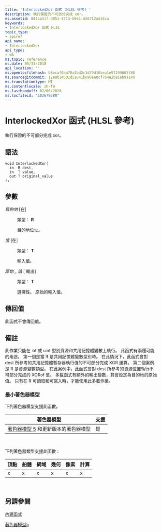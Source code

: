 ```yaml
---
title: 'InterlockedXor 函式 (HLSL 參考) '
description: 執行保證的不可部分完成 xor。
ms.assetid: 844ca31f-d051-4713-b9e1-dd6712ad36ca
keywords:
- InterlockedXor 函式 HLSL
topic_type:
- apiref
api_name:
- InterlockedXor
api_type:
- NA
ms.topic: reference
ms.date: 05/31/2018
api_location: ''
ms.openlocfilehash: b8ecaf0aa78a3bd2c1d79d10bea1e97299605398
ms.sourcegitcommit: 12e9b14501d51641b690ee0cf764e2b91eb9a140
ms.translationtype: MT
ms.contentlocale: zh-TW
ms.lasthandoff: 02/06/2020
ms.locfileid: "103679580"
---
```

# <a name="interlockedxor-function-hlsl-reference"></a>InterlockedXor 函式 (HLSL 參考) 

執行保證的不可部分完成 xor。

## <a name="syntax"></a>語法

``` syntax
void InterlockedXor(
  in  R dest,
  in  T value,
  out T original_value
);
```

## <a name="parameters"></a>參數

<dl> <dt>

*目的地* \[在\]
</dt> <dd>

類型： **R**

目的地位址。

</dd> <dt>

*值* \[在\]
</dt> <dd>

類型： **T**

輸入值。

</dd> <dt>

*原始 \_ 值* \[ 輸出\]
</dt> <dd>

類型： **T**

選擇性。 原始的輸入值。

</dd> </dl>

## <a name="return-value"></a>傳回值

此函式不會傳回值。

## <a name="remarks"></a>備註

此作業只能在 int 或 uint 型別資源和共用記憶體變數上執行。 此函式有兩種可能的用途。 第一個是當 R 是共用記憶體變數型別時。 在此情況下，此函式會對 dest 所參考的共用記憶體暫存器執行值的不可部分完成 XOR 運算。 第二個案例是 R 是資源變數類型。 在此案例中，此函式會對 dest 所參考的資源位置執行不可部分完成的 XORof 值。 多載函式有額外的輸出變數，其會設定為目的地的原始值。 只有在 R 可讀取和可寫入時，才能使用此多載作業。

### <a name="minimum-shader-model"></a>最小著色器模型

下列著色器模型支援此函數。



| 著色器模型                                                                | 支援 |
|-----------------------------------------------------------------------------|-----------|
| [著色器模型 5](d3d11-graphics-reference-sm5.md) 和更新版本的著色器模型 | 是       |



 

下列著色器類型支援此函數：



| 頂點 | 船體 | 網域 | 幾何 | 像素 | 計算 |
|--------|------|--------|----------|-------|---------|
|  x     |  x   | x      |  x       | x     | x       |



 

## <a name="see-also"></a>另請參閱

<dl> <dt>

[內建函式](dx-graphics-hlsl-intrinsic-functions.md)
</dt> <dt>

[著色器模型5](d3d11-graphics-reference-sm5.md)
</dt> </dl>

 

 




